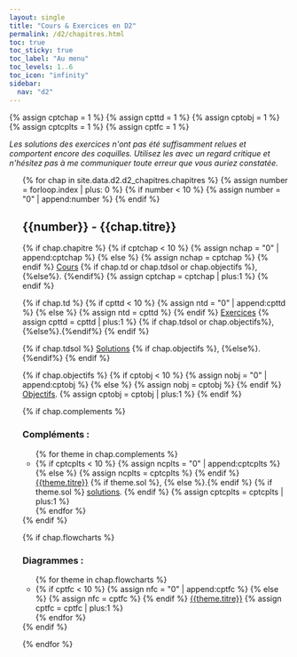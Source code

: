 ```yaml
---
layout: single
title: "Cours & Exercices en D2"
permalink: /d2/chapitres.html
toc: true
toc_sticky: true
toc_label: "Au menu"
toc_levels: 1..6
toc_icon: "infinity"
sidebar:
  nav: "d2"
---
```


{% assign cptchap = 1 %}
{% assign cpttd = 1 %}
{% assign cptobj = 1 %}
{% assign cptcplts = 1 %}
{% assign cptfc = 1 %}

<i>
Les solutions des exercices n'ont pas été suffisamment relues et comportent encore des coquilles. Utilisez les avec un regard critique et n'hésitez pas à me communiquer toute erreur que vous auriez constatée.
</i>

<ul start="0" style="list-style-type:none">
{% for chap in site.data.d2.d2_chapitres.chapitres %}
{% assign number = forloop.index | plus: 0 %}
{% if number < 10 %}
{% assign number = "0" | append:number %}
{% endif %}

<li>
<h2 class="mycss" id="chap_{{number}}">{{number}} - {{chap.titre}}
 </h2>
  {% if chap.chapitre %}
   {% if cptchap < 10 %}
    {% assign nchap = "0" | append:cptchap %}
    {% else %}
    {% assign nchap = cptchap %}
   {% endif %}
   <a href="./chapitres/d2-chap{{nchap}}.pdf">Cours</a>
   {% if chap.td or chap.tdsol or chap.objectifs %}, {%else%}. {%endif%}
   {% assign cptchap = cptchap | plus:1 %}
  {% endif %}

 {% if chap.td %}
  {% if cpttd < 10 %}
   {% assign ntd = "0" | append:cpttd %}
   {% else %}
   {% assign ntd = cpttd %}
  {% endif %}
   <a href="./exercices/d2-exos_e{{ntd}}.pdf">Exercices</a>
  {% assign cpttd = cpttd | plus:1 %}
  {% if chap.tdsol or chap.objectifs%},{%else%}.{%endif%}
 {% endif %}


 {% if chap.tdsol %}
   <a href="./exercices/d2-exos_s{{number}}.pdf">Solutions</a>
   {% if chap.objectifs %}, {%else%}. {%endif%}
 {% endif %}


 {% if chap.objectifs %}
  {% if cptobj < 10 %}
   {% assign nobj = "0" | append:cptobj %}
   {% else %}
   {% assign nobj = cptobj %}
  {% endif %}
 <a href="./objectifs/d2-objectifs{{nobj}}.pdf">Objectifs</a>.
 {% assign cptobj = cptobj | plus:1 %}
 {% endif %}

 
 {% if chap.complements %}
 <h3 class="mycss">Compléments :</h3>
 <ul>
 {% for theme in chap.complements %}
  <li>
  {% if cptcplts < 10 %}
    {% assign ncplts = "0" | append:cptcplts %}
    {% else %}
    {% assign ncplts = cptcplts %}
   {% endif %}
   <a href="./complements/d2-cplts_e{{ncplts}}.pdf">{{theme.titre}}</a>
   {% if theme.sol %}, {% else %}.{% endif %}
   {% if theme.sol %}
    <a href="./complements/d2-cplts_s{{ncplts}}.pdf">solutions</a>.
   {% endif %}
   {% assign cptcplts = cptcplts | plus:1 %}
  </li>
  {% endfor %}
 </ul>
 {% endif %}

{% if chap.flowcharts %}
 <h3 class="mycss">Diagrammes :</h3>
<ul>
 {% for theme in chap.flowcharts %}
  <li>
  {% if cptfc < 10 %}
    {% assign nfc = "0" | append:cptfc %}
    {% else %}
    {% assign nfc = cptfc %}
   {% endif %}
   <a href="./flowcharts/d2-flowcharts{{nfc}}.pdf">{{theme.titre}}</a>
   {% assign cptfc = cptfc | plus:1 %}
  </li>
  {% endfor %}
 </ul>
 {% endif %}

{% endfor %}
